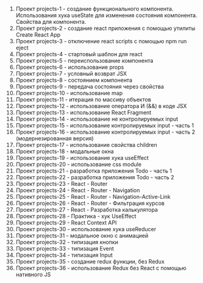 1. Проект projects-1 - создание функционального компонента. Использования хука useState для изменения состояния компонента. Свойства для компонента.
2. Проект projects-2 - создание react приложения с помощью утилиты Create React App
3. Проект projects-3 - отключение react scripts с помощью npm run eject
4. Проект projects-4 - стартовый шаблон для react
5. Проект projects-5 - переиспользование компонента
6. Проект projects-6 - использование props
7. Проект projects-7 - условный возврат JSX
8. Проект projects-8 - состоянием компонента
9. Проект projects-9 - передача состояния через свойства
10. Проект projects-10 - использование map
11. Проект projects-11 - итерация по массиву объектов
12. Проект projects-12 - использование оператора И (&&) в коде JSX
13. Проект projects-13 - использование React Fragment
14. Проект projects-14 - использование не контролируемых input
15. Проект projects-15 - использование контролируемых input - часть 1
16. Проект projects-16 - использование контролируемых input - часть 2 (модернезированная версия)
17. Проект projects-17 - использование свойства children
18. Проект projects-18 - модальные окна
19. Проект projects-19 - использование хука useEffect
20. Проект projects-20 - использование css module
21. Проект projects-21 - разработка приложения Todo - часть 1
22. Проект projects-22 - разработка приложения Todo - часть 2
23. Проект projects-23 - React - Router
24. Проект projects-24 - React - Router - Navigation
25. Проект projects-25 - React - Router - Navigation-Active-Link
26. Проект projects-26 - React - Router - Фильтрация курсов
27. Проект projects-27 - React - Разработка калькулятора
28. Проект projects-28 - Практика - хук UseEffect
29. Проект projects-29 - React Context API
30. Проект projects-30 - использование хука useReducer
31. Проект projects-31 - модальное окно с анимацией
32. Проект projects-32 - типизация кнопки
33. Проект projects-33 - типизация Event
34. Проект projects-34 - типизация Input
35. Проект projects-35 - создание redux функции, без Redux
36. Проект projects-36 - использование Redux без React с помощью нативного JS
